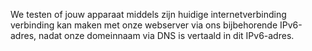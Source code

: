 We testen of jouw apparaat middels zijn huidige internetverbinding verbinding kan maken met onze webserver via ons bijbehorende IPv6-adres, nadat onze domeinnaam via DNS is vertaald in dit IPv6-adres.
